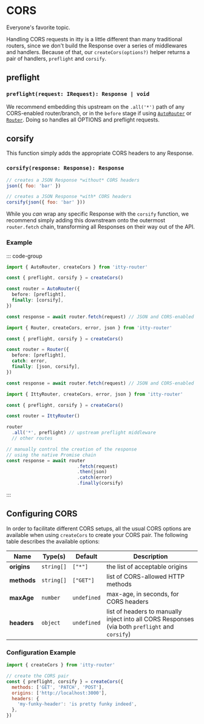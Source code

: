 # CORS

Everyone's favorite topic.

Handling CORS requests in itty is a little different than many traditional routers, since we don't build the Response over a series of middlewares and handlers.  Because of that, our `createCors(options?)` helper returns a pair of handlers, `preflight` and `corsify`.

## preflight <Badge type="info" text="middleware" />
### `preflight(request: IRequest): Response | void`

We recommend embedding this upstream on the `.all('*')` path of any CORS-enabled router/branch, or in the `before` stage if using [`AutoRouter`](/itty-router/routers/autorouter) or [`Router`](/itty-router/routers/router).  Doing so handles all OPTIONS and preflight requests.

## corsify <Badge type="info" text="response transformer" />

This function simply adds the appropriate CORS headers to any Response.

### `corsify(response: Response): Response`

```js
// creates a JSON Response *without* CORS headers
json({ foo: 'bar' })

// creates a JSON Response *with* CORS headers
corsify(json({ foo: 'bar' }))
```

While you *can* wrap any specific Response with the `corsify` function, we recommend simply adding this downstream onto the outermost `router.fetch` chain, transforming all Responses on their way out of the API.

### Example

::: code-group

```ts [AutoRouter]
import { AutoRouter, createCors } from 'itty-router'

const { preflight, corsify } = createCors()

const router = AutoRouter({
  before: [preflight],
  finally: [corsify],
})

const response = await router.fetch(request) // JSON and CORS-enabled
```

```ts [Router]
import { Router, createCors, error, json } from 'itty-router'

const { preflight, corsify } = createCors()

const router = Router({
  before: [preflight],
  catch: error,
  finally: [json, corsify],
})

const response = await router.fetch(request) // JSON and CORS-enabled
```

```ts [IttyRouter (manual)]
import { IttyRouter, createCors, error, json } from 'itty-router'

const { preflight, corsify } = createCors()

const router = IttyRouter()

router
  .all('*', preflight) // upstream preflight middleware
  // other routes

// manually control the creation of the response 
// using the native Promise chain
const response = await router
                          .fetch(request)
                          .then(json)
                          .catch(error)
                          .finally(corsify)
```

:::

## Configuring CORS
In order to facilitate different CORS setups, all the usual CORS options are available when using `createCors` to create your CORS pair.  The following table describes the available options:

| Name | Type(s) | Default | Description
| --- | --- | --- | ---
| **origins** | `string[]` | `["*"]` | the list of acceptable origins
| **methods** | `string[]` | `["GET"]` | list of CORS-allowed HTTP methods
| **maxAge** | `number` | `undefined` | max-age, in seconds, for CORS headers
| **headers** | `object` | `undefined` | list of headers to manually inject into all CORS Responses (via both `preflight` and `corsify`)

### Configuration Example
```js
import { createCors } from 'itty-router'

// create the CORS pair
const { preflight, corsify } = createCors({
  methods: ['GET', 'PATCH', 'POST'],
  origins: ['http://localhost:3000'],
  headers: {
    'my-funky-header': 'is pretty funky indeed',
  },
})
```
